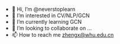 - 👋 Hi, I’m @neverstoplearn
- 👀 I’m interested in CV/NLP/GCN
- 🌱 I’m currently learning GCN
- 💞️ I’m looking to collaborate on ...
- 📫 How to reach me zhengx@whu.edu.cn

<!---
neverstoplearn/neverstoplearn is a ✨ special ✨ repository because its `README.md` (this file) appears on your GitHub profile.
You can click the Preview link to take a look at your changes.
--->
